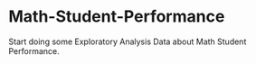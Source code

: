 # Math-Student-Performance
Start doing some Exploratory Analysis Data about Math Student Performance.  
